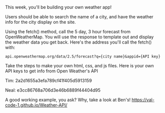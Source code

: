 This week, you'll be building your own weather app!

Users should be able to search the name of a city, and have the weather info for the city display on the site.

Using the fetch() method, call the 5 day, 3 hour forecast from OpenWeatherMap. You will use the response to template out and display the weather data you get back. Here's the address you'll call the fetch() with:

`api.openweathermap.org/data/2.5/forecast?q={city name}&appid={API key}`

Take the steps to make your own html, css, and js files. Here is your own API keys to get info from Open Weather's API

Tim: 2a2d1655a3efa789cf41f405d5913159

Neal: e3cc86768a706d3e46b6889f44404d95

A good working example, you ask? Why, take a look at Ben's!
https://val-code-1.github.io/Weather-API/
